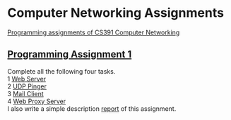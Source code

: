 # Computer Networking Assignments
[Programming assignments of CS391 Computer Networking](http://cs.sjtu.edu.cn/~yzhu/courses/comnet_18fall/)
## [Programming Assignment 1](https://github.com/louisja1/ComputerNetworkingAssignments/tree/master/Assignment%231)
Complete all the following four tasks. <br>
1 [Web Server](https://github.com/louisja1/ComputerNetworkingAssignments/tree/master/Assignment%231/WebServer) <br>
2 [UDP Pinger](https://github.com/louisja1/ComputerNetworkingAssignments/tree/master/Assignment%231/UDPPinger) <br>
3 [Mail Client](https://github.com/louisja1/ComputerNetworkingAssignments/tree/master/Assignment%231/MailClient) <br>
4 [Web Proxy Server](https://github.com/louisja1/ComputerNetworkingAssignments/tree/master/Assignment%231/WebProxyServer) <br>
I also write a simple description [report](https://github.com/louisja1/ComputerNetworkingAssignments/blob/master/Assignment%231/Report%231.pdf)  of this assignment.

